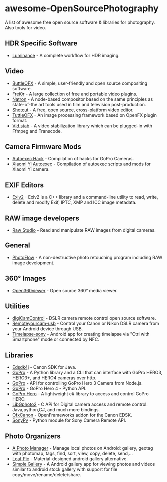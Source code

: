 # awesome-OpenSourcePhotography

A list of awesome free open source software & libraries for photography. Also tools for video.

## HDR Specific Software

- [Luminance](https://github.com/LuminanceHDR/LuminanceHDR) - A complete workflow for HDR imaging.

## Video

- [ButtleOFX](https://github.com/buttleofx/ButtleOFX) - A simple, user-friendly and open source compositing software.
- [Frei0r](https://github.com/dyne/frei0r) - A large collection of free and portable video plugins.
- [Natron](https://github.com/MrKepzie/Natron) - A node-based compositor based on the same principles as state-of-the art tools used in film and television post-production.
- [Shotcut](https://github.com/mltframework/shotcut) - A free, open source, cross-platform video editor.
- [TuttleOFX](https://github.com/tuttleofx/TuttleOFX) - An image processing framework based on OpenFX plugin format.
- [Vid.stab](https://github.com/georgmartius/vid.stab) - A video stabilization library which can be plugged-in with Ffmpeg and Transcode.

## Camera Firmware Mods

- [Autoexec Hack](https://github.com/KonradIT/autoexechack) - Compilation of hacks for GoPro Cameras.
- [Xiaomi Yi Autoexec](https://github.com/PJanisio/Xiaomi_Yi_autoexec) - Compilation of autoexec scripts and mods for Xiaomi Yi camera.

## EXIF Editors

- [Exiv2](https://github.com/Exiv2/exiv2) - Exiv2 is a C++ library and a command-line utility to read, write, delete and modify Exif, IPTC, XMP and ICC image metadata.

## RAW image developers

- [Raw Studio](https://github.com/rawstudio/rawstudio) - Read and manipulate RAW images from digital cameras.

## General

- [PhotoFlow](https://github.com/aferrero2707/PhotoFlow) - A non-destructive photo retouching program including RAW image development.

## 360° Images

- [Open360viewer](https://github.com/TheGreyDiamond/open360viewer) - Open source 360° media viewer.

## Utilities

- [digiCamControl](https://github.com/dukus/digiCamControl) - DSLR camera remote control open source software.
- [Remoteyourcam-usb](https://github.com/crazymaik/remoteyourcam-usb) - Control your Canon or Nikon DSLR camera from your Android device through USB.
- [Timelapse-sony](https://github.com/ThibaudM/timelapse-sony) - Android app for creating timelapse via "Ctrl with Smartphone" mode or connected by NFC.

## Libraries

- [Edsdk4j](https://github.com/kritzikratzi/edsdk4j) - Canon SDK for Java.
- [GoPro](https://github.com/joshvillbrandt/goprohero) - A Python library and a CLI that can interface with GoPro HERO3, HERO3+, and HERO4 cameras over http.
- [GoPro](https://github.com/kschzt/gopro) - API for controlling GoPro Hero 3 Camera from Node.js.
- [GoPro](https://github.com/DenisCarriere/gopro) - GoPro Hero 4 - Python API.
- [GoPro.Hero](https://github.com/r1pper/GoPro.Hero) - A lightweight c# library to access and control GoPro HERO.
- [LibGphoto2](https://github.com/gphoto/libgphoto2) - C APi for Digital camera access and remote control. Java,python,C#, and much more bindings.
- [OfxCanon](https://github.com/roxlu/ofxCanon) - OpenFrameworks addon for the Canon EDSK.
- [SonyPy](https://github.com/storborg/sonypy) - Python module for Sony Camera Remote API.

## Photo Organizers

- [A Photo Manager](https://github.com/k3b/APhotoManager) - Manage local photos on Android: gallery, geotag with photomap, tags, find, sort, view, copy, delete, send,...
- [Leaf Pic](https://github.com/HoraApps/LeafPic) - Material-designed android gallery alternative.
- [Simple Gallery](https://github.com/SimpleMobileTools/Simple-Gallery) - A Android gallery app for viewing photos and videos similar to android stock gallery with support for file copy/move/rename/delete/share.
